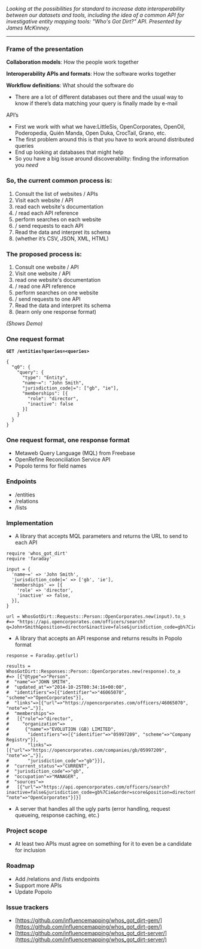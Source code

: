 _Looking at the possibilities for standard to increase data interoperability between our datasets and tools, including the idea of a common API for investigative entity mapping tools: "Who's Got Dirt?" API. Presented by James McKinney._

***

### Frame of the presentation

**Collaboration models**: How the people work together

**Interoperability APIs and formats**: How the software works together

**Workflow definitions**: What should the software do

* There are a lot of different databases out there and the usual way to know if there’s data matching your query is finally made by e-mail

API’s
* First we work with what we have:LittleSis, OpenCorporates, OpenOil, Poderopedia, Quién Manda, Open Duka, CrocTail, Grano, etc.
* The first problem around this is that you have to work around distributed queries
* End up looking at databases that might help
* So you have a big issue around discoverability: finding the information you _need_ 

### **So, the current common process is:**
1. Consult the list of websites / APIs
1. Visit each website / API
1. read each website's documentation
1. / read each API reference
1. perform searches on each website
1. / send requests to each API
1. Read the data and interpret its schema
1. (whether it’s CSV, JSON, XML, HTML)

### **The proposed process is:**
1. Consult one website / API
1. Visit one website / API
1. read one website's documentation
1. / read one API reference
1. perform searches on one website
1. / send requests to one API
1. Read the data and interpret its schema
1. (learn only one response format)

_(Shows Demo)_

### **One request format**
**`GET /entities?queries=<queries>`**

```
{
  "q0": {
    "query": {
      "type": "Entity",
      "name~=": "John Smith",
      "jurisdiction_code|=": ["gb", "ie"],
      "memberships": [{
        "role": "director",
        "inactive": false
      }]
    }
  }
}
```

### **One request format, one response format**
* Metaweb Query Language (MQL) from Freebase
* OpenRefine Reconciliation Service API
* Popolo terms for field names

### **Endpoints**
* /entities
* /relations
* /lists

### Implementation
* A library that accepts MQL parameters and returns the URL to send to each API

```
require 'whos_got_dirt'
require 'faraday'

input = {
  'name~=' => 'John Smith',
  'jurisdiction_code|=' => ['gb', 'ie'],
  'memberships' => [{
    'role' => 'director',
    'inactive' => false,
  }],
}

url = WhosGotDirt::Requests::Person::OpenCorporates.new(input).to_s
#=> "https://api.opencorporates.com/officers/search?q=John+Smith&position=director&inactive=false&jurisdiction_code=gb%7Cie&order=score"
```

* A library that accepts an API response and returns results in Popolo format

```
response = Faraday.get(url)

results = WhosGotDirt::Responses::Person::OpenCorporates.new(response).to_a
#=> [{"@type"=>"Person",
#  "name"=>"JOHN SMITH",
#  "updated_at"=>"2014-10-25T00:34:16+00:00",
#  "identifiers"=>[{"identifier"=>"46065070", "scheme"=>"OpenCorporates"}],
#  "links"=>[{"url"=>"https://opencorporates.com/officers/46065070", "note"=>"…"}],
#  "memberships"=>
#   [{"role"=>"director",
#     "organization"=>
#      {"name"=>"EVOLUTION (GB) LIMITED",
#       "identifiers"=>[{"identifier"=>"05997209", "scheme"=>"Company Registry"}],
#       "links"=>[{"url"=>"https://opencorporates.com/companies/gb/05997209", "note"=>"…"}],
#       "jurisdiction_code"=>"gb"}}],
#  "current_status"=>"CURRENT",
#  "jurisdiction_code"=>"gb",
#  "occupation"=>"MANAGER",
#  "sources"=>
#   [{"url"=>"https://api.opencorporates.com/officers/search?inactive=false&jurisdiction_code=gb%7Cie&order=score&position=director&q=John+Smith", “note"=>"OpenCorporates"}]}]
```

* A server that handles all the ugly parts (error handling, request queueing, response caching, etc.)

### Project scope
* At least two APIs must agree on something for it to even be a candidate for inclusion

### Roadmap
* Add /relations and /lists endpoints 
* Support more APIs
* Update Popolo

### Issue trackers
* [https://github.com/influencemapping/whos_got_dirt-gem/](https://github.com/influencemapping/whos_got_dirt-gem/)
* [https://github.com/influencemapping/whos_got_dirt-server/](https://github.com/influencemapping/whos_got_dirt-server/)